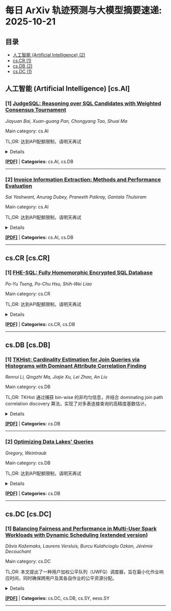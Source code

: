 # 每日 ArXiv 轨迹预测与大模型摘要速递: 2025-10-21

## 目录

- [人工智能 (Artificial Intelligence) (2)](#cs-ai)
- [cs.CR (1)](#cs-cr)
- [cs.DB (2)](#cs-db)
- [cs.DC (1)](#cs-dc)

## 人工智能 (Artificial Intelligence) [cs.AI]
### [1] [JudgeSQL: Reasoning over SQL Candidates with Weighted Consensus Tournament](https://arxiv.org/abs/2510.15560)
*Jiayuan Bai, Xuan-guang Pan, Chongyang Tao, Shuai Ma*

Main category: cs.AI

TL;DR: 达到API配额限制，请明天再试


<details>
  <summary>Details</summary>
Motivation: Error: API quota exceeded

Method: Error: API quota exceeded

Result: Error: API quota exceeded

Conclusion: 请联系管理员或等待明天API配额重置。

Abstract: Text-to-SQL is a pivotal task that bridges natural language understanding and structured data access, yet it remains fundamentally challenging due to semantic ambiguity and complex compositional reasoning. While large language models (LLMs) have greatly advanced SQL generation though prompting, supervised finetuning and reinforced tuning, the shift toward test-time scaling exposes a new bottleneck: selecting the correct query from a diverse candidate pool. Existing selection approaches, such as self-consistency or best-of-$N$ decoding, provide only shallow signals, making them prone to inconsistent scoring, fragile reasoning chains, and a failure to capture fine-grained semantic distinctions between closely related SQL candidates. To this end, we introduce JudgeSQL, a principled framework that redefines SQL candidate selection through structured reasoning and weighted consensus tournament mechanism. JudgeSQL develops a reasoning-based SQL judge model that distills reasoning traces with reinforcement learning guided by verifiable rewards, enabling accurate and interpretable judgments. Building on this, a weighted consensus tournament integrates explicit reasoning preferences with implicit generator confidence, yielding selections that are both more reliable and more efficient. Extensive experiments on the BIRD benchmark demonstrate that JudgeSQL exhibits superior SQL judgment capabilities and good cross-scale generalization and robustness to generator capacity.

</details>

[**[PDF]**](https://arxiv.org/pdf/2510.15560) | **Categories:** cs.AI, cs.DB

---

### [2] [Invoice Information Extraction: Methods and Performance Evaluation](https://arxiv.org/abs/2510.15727)
*Sai Yashwant, Anurag Dubey, Praneeth Paikray, Gantala Thulsiram*

Main category: cs.AI

TL;DR: 达到API配额限制，请明天再试


<details>
  <summary>Details</summary>
Motivation: Error: API quota exceeded

Method: Error: API quota exceeded

Result: Error: API quota exceeded

Conclusion: 请联系管理员或等待明天API配额重置。

Abstract: This paper presents methods for extracting structured information from invoice documents and proposes a set of evaluation metrics (EM) to assess the accuracy of the extracted data against annotated ground truth. The approach involves pre-processing scanned or digital invoices, applying Docling and LlamaCloud Services to identify and extract key fields such as invoice number, date, total amount, and vendor details. To ensure the reliability of the extraction process, we establish a robust evaluation framework comprising field-level precision, consistency check failures, and exact match accuracy. The proposed metrics provide a standardized way to compare different extraction methods and highlight strengths and weaknesses in field-specific performance.

</details>

[**[PDF]**](https://arxiv.org/pdf/2510.15727) | **Categories:** cs.AI, cs.DB

---


## cs.CR [cs.CR]
### [1] [FHE-SQL: Fully Homomorphic Encrypted SQL Database](https://arxiv.org/abs/2510.15413)
*Po-Yu Tseng, Po-Chu Hsu, Shih-Wei Liao*

Main category: cs.CR

TL;DR: 达到API配额限制，请明天再试


<details>
  <summary>Details</summary>
Motivation: Error: API quota exceeded

Method: Error: API quota exceeded

Result: Error: API quota exceeded

Conclusion: 请联系管理员或等待明天API配额重置。

Abstract: FHE-SQL is a privacy-preserving database system that enables secure query processing on encrypted data using Fully Homomorphic Encryption (FHE), providing privacy guaranties where an untrusted server can execute encrypted queries without learning either the query contents or the underlying data. Unlike property-preserving encryption-based systems such as CryptDB, which rely on deterministic or order-preserving encryption and are vulnerable to frequency, order, and equality-pattern inference attacks, FHE-SQL performs computations entirely under encryption, eliminating these leakage channels. Compared to trusted-hardware approaches such as TrustedDB, which depend on a hardware security module and thus inherit its trust and side-channel limitations, our design achieves end-to-end cryptographic protection without requiring trusted execution environments. In contrast to high-performance FHE-based engines-Hermes, which target specialized workloads such as vector search, FHE-SQL supports general SQL query semantics with schema-aware, type-safe definitions suitable for relational data management. FHE-SQL mitigates the high cost of ciphertext space by using an indirection architecture that separates metadata in RocksDB from large ciphertexts in blob storage. It supports oblivious selection via homomorphic boolean masks, multi-tier caching, and garbage collection, with security proven under the Universal Composability framework.

</details>

[**[PDF]**](https://arxiv.org/pdf/2510.15413) | **Categories:** cs.CR, cs.DB

---


## cs.DB [cs.DB]
### [1] [TKHist: Cardinality Estimation for Join Queries via Histograms with Dominant Attribute Correlation Finding](https://arxiv.org/abs/2510.15368)
*Renrui Li, Qingzhi Ma, Jiajie Xu, Lei Zhao, An Liu*

Main category: cs.DB

TL;DR: TKHist 通过捕获 bin-wise 的非均匀信息，并结合 dominating join path correlation discovery 算法，实现了对多表连接查询的高精度基数估计。


<details>
  <summary>Details</summary>
Motivation: 现有的基数估计方法在提高多表连接查询估计准确性的同时，引入了更高的空间开销、延迟和复杂性，尤其是在与二元连接框架集成时。

Method: 提出了一种新的基数估计方法 TKHist，它通过放宽直方图中的均匀性假设来解决这些挑战。TKHist 捕获 bin-wise 的非均匀信息，从而能够准确估计没有过滤谓词的连接查询的基数。此外，还探索了属性独立性假设，并提出了 dominating join path correlation discovery 算法来突出和管理连接键和过滤谓词之间的相关性。

Result: 在流行的基准测试中进行的大量实验表明，与 SOTA 方法相比，TKHist 将误差方差降低了 2-3 个数量级，同时保持了相当或更低的内存使用率。

Conclusion: TKHist 是一种有效的基数估计方法，它能够在保持较低内存开销的同时，显著提高多表连接查询的估计准确性。

Abstract: 基数估计长期以来对于基于成本的数据库优化器识别最佳查询执行计划至关重要，并在过去几十年中引起了广泛关注。虽然最近的进展显着提高了多表连接查询估计的准确性，但这些方法引入了更高的空间开销、延迟和复杂性，尤其是在与二元连接框架集成时。在本文中，我们介绍了一种名为 TKHist 的新型基数估计方法，该方法通过放宽直方图中的均匀性假设来解决这些挑战。TKHist 捕获 bin-wise 的非均匀信息，从而能够准确估计没有过滤谓词的连接查询的基数。此外，我们探索了属性独立性假设，该假设可能导致多表连接查询中的显着高估而不是低估。为了解决这个问题，我们提出了一种 dominating join path correlation discovery 算法，以突出和管理连接键和过滤谓词之间的相关性。我们在流行的基准测试中进行的大量实验表明，与 SOTA 方法相比，TKHist 将误差方差降低了 2-3 个数量级，同时保持了相当或更低的内存使用率。

</details>

[**[PDF]**](https://arxiv.org/pdf/2510.15368) | **Categories:** cs.DB

---

### [2] [Optimizing Data Lakes' Queries](https://arxiv.org/abs/2510.15445)
*Gregory, Weintraub*

Main category: cs.DB

TL;DR: 达到API配额限制，请明天再试


<details>
  <summary>Details</summary>
Motivation: Error: API quota exceeded

Method: Error: API quota exceeded

Result: Error: API quota exceeded

Conclusion: 请联系管理员或等待明天API配额重置。

Abstract: Cloud data lakes provide a modern solution for managing large volumes of data. The fundamental principle behind these systems is the separation of compute and storage layers. In this architecture, inexpensive cloud storage is utilized for data storage, while compute engines are employed to perform analytics on this data in an "on-demand" mode. However, to execute any calculations on the data, it must be transferred from the storage layer to the compute layer over the network for each query. This transfer can negatively impact calculation performance and requires significant network bandwidth. In this thesis, we examine various strategies to enhance query performance within a cloud data lake architecture. We begin by formalizing the problem and proposing a straightforward yet robust theoretical framework that clearly outlines the associated trade-offs. Central to our framework is the concept of a "query coverage set," which is defined as the collection of files that need to be accessed from storage to fulfill a specific query. Our objective is to identify the minimal coverage set for each query and execute the query exclusively on this subset of files. This approach enables us to significantly improve query performance.

</details>

[**[PDF]**](https://arxiv.org/pdf/2510.15445) | **Categories:** cs.DB

---


## cs.DC [cs.DC]
### [1] [Balancing Fairness and Performance in Multi-User Spark Workloads with Dynamic Scheduling (extended version)](https://arxiv.org/abs/2510.15485)
*Dāvis Kažemaks, Laurens Versluis, Burcu Kulahcioglu Ozkan, Jérémie Decouchant*

Main category: cs.DC

TL;DR: 本文提出了一种用户加权公平队列（UWFQ）调度器，旨在最小化作业响应时间，同时确保跨用户及其各自作业的公平资源分配。


<details>
  <summary>Details</summary>
Motivation: 在工业分析环境中，Spark的内置调度器难以维持用户级别的公平性和低平均响应时间，特别是在长时间运行的共享应用程序中。

Method: UWFQ模拟了一个虚拟公平队列系统，并根据在有界公平模型下估计的完成时间来调度作业；引入运行时分区，这是一种基于预期运行时动态细化任务粒度的方法。

Result: UWFQ与现有的内置Spark调度器和最先进的公平调度算法相比，UWFQ将小型作业的平均响应时间减少了高达74%。

Conclusion: UWFQ调度器能够有效减少作业响应时间，并确保用户之间的公平资源分配。

Abstract: Apache Spark是一个被广泛采用的大规模数据处理框架。然而，在工业分析环境中，Spark的内置调度器（如FIFO和公平调度）难以维持用户级别的公平性和低平均响应时间，特别是在长时间运行的共享应用程序中。现有的解决方案通常侧重于作业级别的公平性，但这会无意中偏袒提交更多作业的用户。虽然Spark提供了一个内置的公平调度器，但它缺乏对动态用户工作负载的适应性，并可能降低整体作业性能。我们提出了用户加权公平队列（UWFQ）调度器，旨在最小化作业响应时间，同时确保跨用户及其各自作业的公平资源分配。UWFQ模拟了一个虚拟公平队列系统，并根据在有界公平模型下估计的完成时间来调度作业。为了进一步解决任务倾斜并减少Spark工作负载中常见的优先级反转，我们引入了运行时分区，这是一种基于预期运行时动态细化任务粒度的方法。我们在Spark框架内实现了UWFQ，并使用多用户合成工作负载和Google集群跟踪评估了其性能。我们表明，与现有的内置Spark调度器和最先进的公平调度算法相比，UWFQ将小型作业的平均响应时间减少了高达74%。

</details>

[**[PDF]**](https://arxiv.org/pdf/2510.15485) | **Categories:** cs.DC, cs.DB, cs.SY, eess.SY

---

